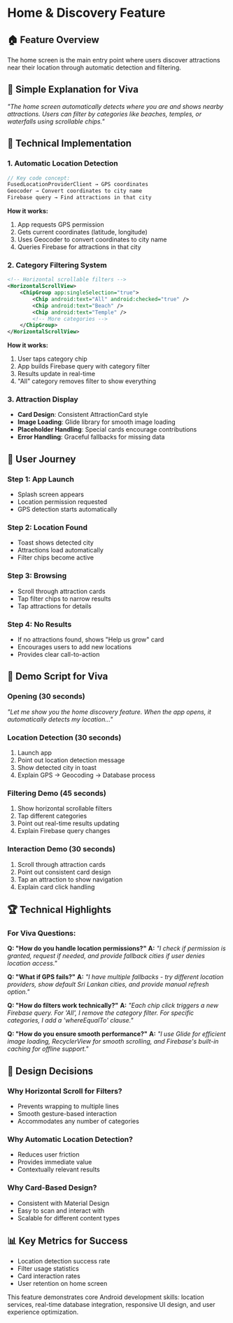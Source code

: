 # Home & Discovery Feature

## 🏠 **Feature Overview**
The home screen is the main entry point where users discover attractions near their location through automatic detection and filtering.

## 🎯 **Simple Explanation for Viva**
*"The home screen automatically detects where you are and shows nearby attractions. Users can filter by categories like beaches, temples, or waterfalls using scrollable chips."*

## 🔧 **Technical Implementation**

### **1. Automatic Location Detection**
```java
// Key code concept:
FusedLocationProviderClient → GPS coordinates
Geocoder → Convert coordinates to city name
Firebase query → Find attractions in that city
```

**How it works:**
1. App requests GPS permission
2. Gets current coordinates (latitude, longitude)
3. Uses Geocoder to convert coordinates to city name
4. Queries Firebase for attractions in that city

### **2. Category Filtering System**
```xml
<!-- Horizontal scrollable filters -->
<HorizontalScrollView>
    <ChipGroup app:singleSelection="true">
        <Chip android:text="All" android:checked="true" />
        <Chip android:text="Beach" />
        <Chip android:text="Temple" />
        <!-- More categories -->
    </ChipGroup>
</HorizontalScrollView>
```

**How it works:**
1. User taps category chip
2. App builds Firebase query with category filter
3. Results update in real-time
4. "All" category removes filter to show everything

### **3. Attraction Display**
- **Card Design**: Consistent AttractionCard style
- **Image Loading**: Glide library for smooth image loading
- **Placeholder Handling**: Special cards encourage contributions
- **Error Handling**: Graceful fallbacks for missing data

## 📱 **User Journey**

### **Step 1: App Launch**
- Splash screen appears
- Location permission requested
- GPS detection starts automatically

### **Step 2: Location Found**
- Toast shows detected city
- Attractions load automatically
- Filter chips become active

### **Step 3: Browsing**
- Scroll through attraction cards
- Tap filter chips to narrow results
- Tap attractions for details

### **Step 4: No Results**
- If no attractions found, shows "Help us grow" card
- Encourages users to add new locations
- Provides clear call-to-action

## 🎤 **Demo Script for Viva**

### **Opening** (30 seconds)
*"Let me show you the home discovery feature. When the app opens, it automatically detects my location..."*

### **Location Detection** (30 seconds)
1. Launch app
2. Point out location detection message
3. Show detected city in toast
4. Explain GPS → Geocoding → Database process

### **Filtering Demo** (45 seconds)
1. Show horizontal scrollable filters
2. Tap different categories
3. Point out real-time results updating
4. Explain Firebase query changes

### **Interaction Demo** (30 seconds)
1. Scroll through attraction cards
2. Point out consistent card design
3. Tap an attraction to show navigation
4. Explain card click handling

## 🏆 **Technical Highlights**

### **For Viva Questions:**

**Q: "How do you handle location permissions?"**
**A:** *"I check if permission is granted, request if needed, and provide fallback cities if user denies location access."*

**Q: "What if GPS fails?"**
**A:** *"I have multiple fallbacks - try different location providers, show default Sri Lankan cities, and provide manual refresh option."*

**Q: "How do filters work technically?"**
**A:** *"Each chip click triggers a new Firebase query. For 'All', I remove the category filter. For specific categories, I add a 'whereEqualTo' clause."*

**Q: "How do you ensure smooth performance?"**
**A:** *"I use Glide for efficient image loading, RecyclerView for smooth scrolling, and Firebase's built-in caching for offline support."*

## 🎨 **Design Decisions**

### **Why Horizontal Scroll for Filters?**
- Prevents wrapping to multiple lines
- Smooth gesture-based interaction
- Accommodates any number of categories

### **Why Automatic Location Detection?**
- Reduces user friction
- Provides immediate value
- Contextually relevant results

### **Why Card-Based Design?**
- Consistent with Material Design
- Easy to scan and interact with
- Scalable for different content types

## 📊 **Key Metrics for Success**
- Location detection success rate
- Filter usage statistics
- Card interaction rates
- User retention on home screen

This feature demonstrates core Android development skills: location services, real-time database integration, responsive UI design, and user experience optimization.
